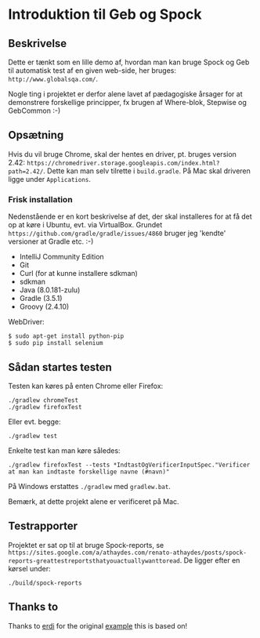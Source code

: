 # Introduktion til Geb og Spock

## Beskrivelse
Dette er tænkt som en lille demo af, hvordan man kan bruge Spock og Geb til automatisk test af en given web-side, her bruges: `http://www.globalsqa.com/`.

Nogle ting i projektet er derfor alene lavet af pædagogiske årsager for at demonstrere forskellige principper, fx brugen af Where-blok, Stepwise og GebCommon :-)

## Opsætning
Hvis du vil bruge Chrome, skal der hentes en driver, pt. bruges version 2.42: `https://chromedriver.storage.googleapis.com/index.html?path=2.42/`.
Dette kan man selv tilrette i `build.gradle`. På Mac skal driveren ligge under `Applications`.

### Frisk installation
Nedenstående er en kort beskrivelse af det, der skal installeres for at få det op at køre i Ubuntu, evt. via VirtualBox.
Grundet `https://github.com/gradle/gradle/issues/4860` bruger jeg 'kendte' versioner at Gradle etc. :-)

- IntelliJ Community Edition
- Git
- Curl (for at kunne installere sdkman)
- sdkman
- Java (8.0.181-zulu)
- Gradle (3.5.1)
- Groovy (2.4.10)

WebDriver:

    $ sudo apt-get install python-pip
    $ sudo pip install selenium


## Sådan startes testen
Testen kan køres på enten Chrome eller Firefox:

    ./gradlew chromeTest
    ./gradlew firefoxTest

Eller evt. begge:

    ./gradlew test

Enkelte test kan man køre således:

    ./gradlew firefoxTest --tests *IndtastOgVerificerInputSpec."Verificer at man kan indtaste forskellige navne (#navn)"

På Windows erstattes `./gradlew` med `gradlew.bat`.

Bemærk, at dette projekt alene er verificeret på Mac.

## Testrapporter
Projektet er sat op til at bruge Spock-reports, se `https://sites.google.com/a/athaydes.com/renato-athaydes/posts/spock-reports-greattestreportsthatyouactuallywanttoread`.
De ligger efter en kørsel under:

    ./build/spock-reports

## Thanks to
Thanks to [erdi](https://github.com/erdi) for the original [example](https://github.com/geb/geb-example-gradle) this is based on!